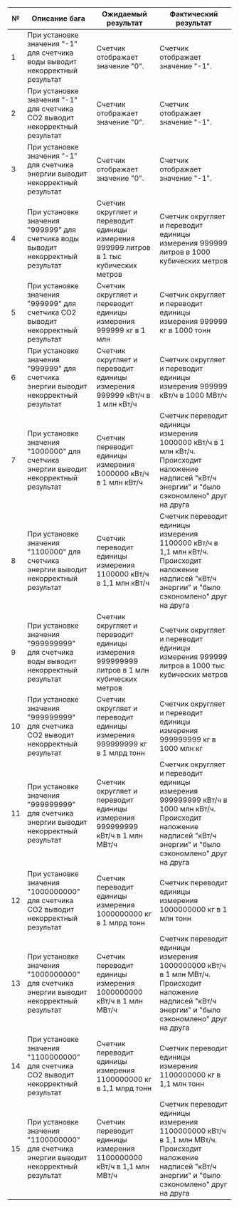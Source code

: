 | №  | Описание бага                                                                           | Ожидаемый результат                                                                        | Фактический результат                                                                                                                                              |
|----|-----------------------------------------------------------------------------------------|--------------------------------------------------------------------------------------------|--------------------------------------------------------------------------------------------------------------------------------------------------------------------|
| 1  | При установке значения "-1" для счетчика воды выводит некорректный результат            | Счетчик отображает значение "0".                                                           | Счетчик отображает значение "-1".                                                                                                                                  |
| 2  | При установке значения "-1" для счетчика CO2 выводит некорректный результат             | Счетчик отображает значение "0".                                                           | Счетчик отображает значение "-1".                                                                                                                                  |
| 3  | При установке значения "-1" для счетчика энергии выводит некорректный результат         | Счетчик отображает значение "0".                                                           | Счетчик отображает значение "-1".                                                                                                                                  |
| 4  | При установке значения "999999" для счетчика воды выводит некорректный результат        | Счетчик округляет и переводит единицы измерения 999999 литров в 1 тыс кубических метров    | Счетчик округляет и переводит единицы измерения 999999 литров в 1000 кубических метров                                                                             |
| 5  | При установке значения "999999" для счетчика CO2 выводит некорректный результат         | Счетчик округляет и переводит единицы измерения 999999 кг в 1 млн                          | Счетчик округляет и переводит единицы измерения 999999 кг в 1000 тонн                                                                                              |
| 6  | При установке значения "999999" для счетчика энергии выводит некорректный результат     | Счетчик округляет и переводит единицы измерения 999999 кВт/ч в 1 млн кВт/ч                 | Счетчик округляет и переводит единицы измерения 999999 кВт/ч в 1000 МВт/ч                                                                                          |
| 7  | При установке значения "1000000" для счетчика энергии выводит некорректный результат    | Счетчик переводит единицы измерения 1000000 кВт/ч в 1 млн кВт/ч                            | Счетчик переводит единицы измерения 1000000 кВт/ч в 1 млн кВт/ч. Происходит наложение надписей "кВт/ч энергии" и "было сэкономлено" друг на друга                  |
| 8  | При установке значения "1100000" для счетчика энергии выводит некорректный результат    | Счетчик переводит единицы измерения 1100000 кВт/ч в 1,1 млн кВт/ч                          | Счетчик переводит единицы измерения 1100000 кВт/ч в 1,1 млн кВт/ч. Происходит наложение надписей "кВт/ч энергии" и "было сэкономлено" друг на друга                |
| 9  | При установке значения "999999999" для счетчика воды выводит некорректный результат     | Счетчик округляет и переводит единицы измерения 999999999 литров в 1 млн кубических метров | Счетчик округляет и переводит единицы измерения 999999 литров в 1000 тыс кубических метров                                                                         |
| 10 | При установке значения "999999999" для счетчика CO2 выводит некорректный результат      | Счетчик округляет и переводит единицы измерения 999999999 кг в 1 млрд тонн                 | Счетчик округляет и переводит единицы измерения 999999999 кг в 1000 млн кг                                                                                         |
| 11 | При установке значения "999999999" для счетчика энергии выводит некорректный результат  | Счетчик округляет и переводит единицы измерения 999999999 кВт/ч в 1 млн МВт/ч              | Счетчик округляет и переводит единицы измерения 999999999 кВт/ч в 1000 млн кВт/ч. Происходит наложение надписей "кВт/ч энергии" и "было сэкономлено" друг на друга |
| 12 | При установке значения "1000000000" для счетчика CO2 выводит некорректный результат     | Счетчик переводит единицы измерения 1000000000 кг в 1 млрд тонн                            | Счетчик переводит единицы измерения 1000000000 кг в 1 млн тонн                                                                                                     |
| 13 | При установке значения "1000000000" для счетчика энергии выводит некорректный результат | Счетчик переводит единицы измерения 1000000000 кВт/ч в 1 млн МВт/ч                         | Счетчик переводит единицы измерения 1000000000 кВт/ч в 1 млн МВт/ч. Происходит наложение надписей "кВт/ч энергии" и "было сэкономлено" друг на друга               |
| 14 | При установке значения "1100000000" для счетчика CO2 выводит некорректный результат     | Счетчик переводит единицы измерения 1100000000 кг в 1,1 млрд тонн                          | Счетчик переводит единицы измерения 1100000000 кг в 1,1 млн тонн                                                                                                   |
| 15 | При установке значения "1100000000" для счетчика энергии выводит некорректный результат | Счетчик переводит единицы измерения 1100000000 кВт/ч в 1,1 млн МВт/ч                       | Счетчик переводит единицы измерения 1100000000 кВт/ч в 1,1 млн МВт/ч. Происходит наложение надписей "кВт/ч энергии" и "было сэкономлено" друг на друга             |